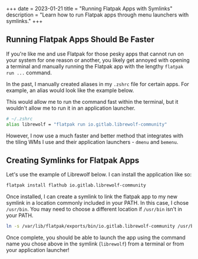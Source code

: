 +++
date = 2023-01-21
title = "Running Flatpak Apps with Symlinks"
description = "Learn how to run Flatpak apps through menu launchers with symlinks."
+++

## Running Flatpak Apps Should Be Faster

If you're like me and use Flatpak for those pesky apps that cannot run
on your system for one reason or another, you likely get annoyed with
opening a terminal and manually running the Flatpak app with the lengthy
`flatpak run ...` command.

In the past, I manually created aliases in my `.zshrc` file
for certain apps. For example, an alias would look like the example
below.

This would allow me to run the command fast within the terminal, but it
wouldn't allow me to run it in an application launcher.

```sh
# ~/.zshrc
alias librewolf = "flatpak run io.gitlab.librewolf-community"
```

However, I now use a much faster and better method that integrates with
the tiling WMs I use and their application launchers -
`dmenu` and `bemenu`.

## Creating Symlinks for Flatpak Apps

Let's use the example of Librewolf below. I can install the application
like so:

```sh
flatpak install flathub io.gitlab.librewolf-community
```

Once installed, I can create a symlink to link the flatpak app to my new
symlink in a location commonly included in your PATH. In this case, I
chose `/usr/bin`. You may need to choose a different location
if `/usr/bin` isn't in your PATH.

```sh
ln -s /var/lib/flatpak/exports/bin/io.gitlab.librewolf-community /usr/bin/librewolf
```

Once complete, you should be able to launch the app using the command
name you chose above in the symlink (`librewolf`) from a
terminal or from your application launcher!
